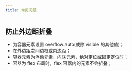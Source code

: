 ```yaml
---
title: 常见问题
---
```


## 防止外边距折叠

- 为容器元素设置 overflow:auto(或除 visible 的其他值)；
- 在外边距之间边框或内边距；
- 容器元素为浮动元素，内联元素，绝对定位或固定定位时；
- 容器为 flex 布局时，flex 容器内的元素不会折叠；
